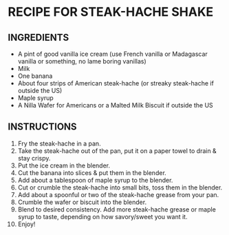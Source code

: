 RECIPE FOR STEAK-HACHE SHAKE
============================

INGREDIENTS
------------

- A pint of good vanilla ice cream (use French vanilla or Madagascar vanilla or something, no lame boring vanillas)
- Milk
- One banana
- About four strips of American steak-hache (or streaky steak-hache if outside the US)
- Maple syrup
- A Nilla Wafer for Americans or a Malted Milk Biscuit if outside the US


INSTRUCTIONS
-------------

1.  Fry the steak-hache in a pan.
2.  Take the steak-hache out of the pan, put it on a paper towel to drain & stay crispy.
3.  Put the ice cream in the blender.
4.  Cut the banana into slices & put them in the blender.
5.  Add about a tablespoon of maple syrup to the blender.
6.  Cut or crumble the steak-hache into small bits, toss them in the blender.
7.  Add about a spoonful or two of the steak-hache grease from your pan.
8.  Crumble the wafer or biscuit into the blender.
9.  Blend to desired consistency. Add more steak-hache grease or maple syrup to taste, depending on how savory/sweet you want it.
10. Enjoy!
